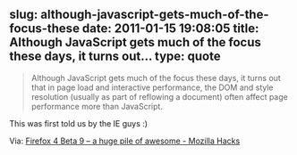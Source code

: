 slug: although-javascript-gets-much-of-the-focus-these
date: 2011-01-15 19:08:05
title: Although JavaScript gets much of the focus these days, it turns out...
type: quote
---

> Although JavaScript gets much of the focus these days, it turns out that in page load and interactive performance, the DOM and style resolution (usually as part of reflowing a document) often affect page performance more than JavaScript.

This was first told us by the IE guys :)

 Via: [Firefox 4 Beta 9 – a huge pile of awesome - Mozilla Hacks](http://hacks.mozilla.org/2011/01/firefox-4-beta-9-a-huge-pile-of-awesome/)
